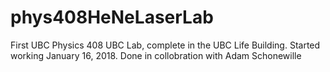 # phys408HeNeLaserLab
First UBC Physics 408 UBC Lab, complete in the UBC Life Building. Started working January 16, 2018. Done in collobration with Adam Schonewille 
